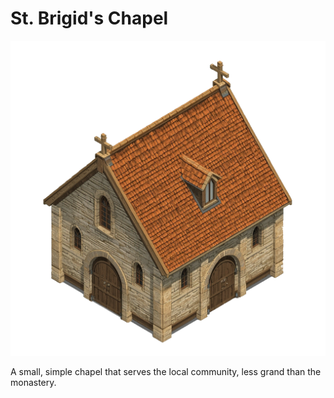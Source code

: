 # St. Brigid's Chapel

![St. Brigid's Chapel](../../assets/buildings/Small%20Chapel.png)

A small, simple chapel that serves the local community, less grand than the monastery.
